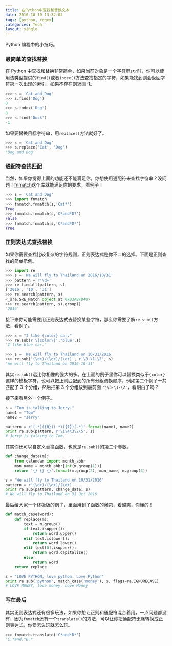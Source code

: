 ```yaml
---
title: 在Python中查找和替换文本
date: 2016-10-10 13:32:03
tags: [python, regex]
categories: Tech
layout: single
---
```


Python 编程中的小技巧。

<!-- more -->

### 最简单的查找替换

在 Python 中查找和替换非常简单，如果当前对象是一个字符串`str`时，你可以使用该类型提供的`find()`或者`index()`方法查找指定的字符，如果能找到则会返回字符第一次出现的索引，如果不存在则返回-1。

```python
>>> s = 'Cat and Dog'
>>> s.find('Dog')
8
>>> s.index('Dog')
8
>>> s.find('Duck')
-1
```

如果要替换目标字符串，用`replace()`方法就好了。

```python
>>> s = 'Cat and Dog'
>>> s.replace('Cat', 'Dog')
'Dog and Dog'
```

### 通配符查找匹配

当然，如果你觉得上面的功能还不能满足你，你想使用通配符来查找字符串？没问题！[fnmatch](https://docs.python.org/2/library/fnmatch.html)这个库就能满足你的要求，看例子！

```python
>>> s = 'Cat and Dog'
>>> import fnmatch
>>> fnmatch.fnmatch(s,'Cat*')
True
>>> fnmatch.fnmatch(s,'C*and*D?')
False
>>> fnmatch.fnmatch(s,'C*and*D*')
True
```

### 正则表达式查找替换

如果你需要查找比较复杂的字符规则，正则表达式是你不二的选择。下面是正则查找的简单示例。

```python
>>> import re
>>> s = 'We will fly to Thailand on 2016/10/31'
>>> pattern = r'\d+'
>>> re.findall(pattern, s)
['2016', '10', '31']
>>> re.search(pattern, s)
<_sre.SRE_Match object at 0x03A8FD40>
>>> re.search(pattern, s).group()
'2016'
```

接下来你可能需要用正则表达式去替换某些字符，那么你需要了解`re.sub()`方法，看例子。

```python
>>> s = "I like {color} car."
>>> re.sub(r'\{color\}','blue',s)
'I like blue car.'

>>> s = 'We will fly to Thailand on 10/31/2016'
>>> re.sub('(\d+)/(\d+)/(\d+)', r'\3-\1-\2', s)
'We will fly to Thailand on 2016-10-31'
```

其实`re.sub()`远比你相像的强大的多。在上面的例子里你可以替换类似于`{color}`这样的模板字符，也可以把正则匹配到的所有分组调换顺序，例如第二个例子一共匹配了 3 个分组，然后把第 3 个分组放到最前面 `r'\3-\1-\2'`，看明白了吗？

接下来看另外一个例子。

```python
s = "Tom is talking to Jerry."
name1 = "Tom"
name2 = "Jerry"

pattern = r'(.*)({0})(.*)({1})(.*)'.format(name1, name2)
print re.sub(pattern, r'\1\4\3\2\5', s)
# Jerry is talking to Tom.
```

其实你还可以自定义替换函数，也就是`re.sub()`的第二个参数。

```python
def change_date(m):
    from calendar import month_abbr
    mon_name = month_abbr[int(m.group(1))]
    return '{} {} {}'.format(m.group(2), mon_name, m.group(3))

s = 'We will fly to Thailand on 10/31/2016'
pattern = r'(\d+)/(\d+)/(\d+)'
print re.sub(pattern, change_date, s)
# We will fly to Thailand on 31 Oct 2016
```

最后给大家一个终极版的例子，里面用到了函数的闭包，着酸爽，你懂的！

```python
def match_case(word):
    def replace(m):
        text = m.group()
        if text.isupper():
            return word.upper()
        elif text.islower():
            return word.lower()
        elif text[0].isupper():
            return word.capitalize()
        else:
            return word
    return replace

s = "LOVE PYTHON, love python, Love Python"
print re.sub('python', match_case('money'), s, flags=re.IGNORECASE)
# LOVE MONEY, love money, Love Money
```

### 写在最后

其实正则表达式还有很多玩法，如果你想让正则和通配符混合着用，一点问题都没有，因为`fnmatch`还有一个`translate()`的方法，可以让你把通配符无痛转换成正则表达式，你爱怎么玩就怎么玩。

```python
>>> fnmatch.translate('C*and*D*')
'C.*and.*D.*'
```
